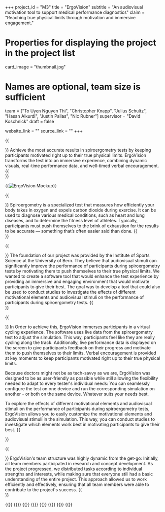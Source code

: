 +++
project_id = "M3"
title = "ErgoVision"
subtitle = "An audiovisual motivation tool to support medical performance diagnostics"
claim = "Reaching true physical limits through motivation and immersive engagement."

# Properties for displaying the project in the project list
card_image = "thumbnail.jpg"

# Names are optional, team size is sufficient
team = ["To Uyen Nguyen Thi", "Christopher Knapp", "Julius Schultz", "Hasan Alkurdi", "Justin Pallas", "Nic Rubner"]
supervisor = "David Koschnick"
draft = false

website_link = ""
source_link = ""
+++

{{<section title="Abstract">}}
Achieve the most accurate results in spiroergometry tests by keeping participants motivated right up to their true physical limits. ErgoVision transforms the test into an immersive experience, combining dynamic visuals, real-time performance data, and well-timed verbal encouragement.
{{</section>}}

{{<image src="spiro_mockup.jpg" alt="ErgoVision Mockup">}}

{{<section title="What is Spiroergometry?">}}
Spiroergometry is a specialized test that measures how efficiently your body takes in oxygen and expels carbon dioxide during exercise. It can be used to diagnose various medical conditions, such as heart and lung diseases, and to determine the fitness level of athletes. Typically, participants must push themselves to the brink of exhaustion for the results to be accurate — something that’s often easier said than done.
{{</section>}}

{{<section title="Our Goal">}} 
The foundation of our project was provided by the Institute of Sports Science at the University of Bern. They believe that audiovisual stimuli can significantly improve the performance of participants during spiroergometry tests by motivating them to push themselves to their true physical limits. We wanted to create a software tool that would enhance the test experience by providing an immersive and engaging environment that would motivate participants to give their best. The goal was to develop a tool that could also be used to conduct studies to investigate the effects of different motivational elements and audiovisual stimuli on the performance of participants during spiroergometry tests.
{{</section>}}

{{<section title="Main Ideas">}}
In Order to achieve this, ErgoVision immerses participants in a virtual cycling experience. The software uses live data from the spiroergometry test to adjust the simulation. This way, participants feel like they are really cycling along the track. Additionally, live performance data is displayed on the screen to give participants feedback on their progress and motivate them to push themselves to their limits. Verbal encouragement is provided at key moments to keep participants motivated right up to their true physical limits.

Because doctors might not be as tech-savvy as we are, ErgoVision was designed to be as user-friendly as possible while still allowing the flexibility needed to adapt to every tester's individual needs: You can seamlessly configure the test on one device and run the corresponding simulation on another - or both on the same device. Whatever suits your needs best.

To explore the effects of different motivational elements and audiovisual stimuli on the performance of participants during spiroergometry tests, ErgoVision allows you to easily customize the motivational elements and audiovisual stimuli in the simulation. This way, you can conduct studies to investigate which elements work best in motivating participants to give their best.
{{</section>}}

{{<section title="The Team">}}
ErgoVision's team structure was highly dynamic from the get-go: Initially, all team members participated in research and concept development. As the project progressed, we distributed tasks according to individual strengths and interests, while making sure that everyone still had a basic understanding of the entire project. This approach allowed us to work efficiently and effectively, ensuring that all team members were able to contribute to the project's success.
{{</section>}}

{{<gallery>}}
{{<team-member image="placeholder.png" name="To Uyen Nguyen Thi">}}
{{<team-member image="placeholder.png" name="Christopher Knapp">}}
{{<team-member image="placeholder.png" name="Julius Schultz">}}
{{<team-member image="placeholder.png" name="Hasan Alkurdi">}}
{{<team-member image="placeholder.png" name="Justin Pallas">}}
{{<team-member image="placeholder.png" name="Nic Rubner">}}
{{</gallery>}}

